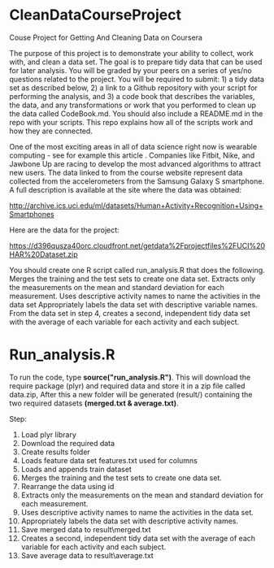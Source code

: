 CleanDataCourseProject
======================

Couse Project for Getting And Cleaning Data on Coursera

The purpose of this project is to demonstrate your ability to collect, work with, and clean a data set. The goal is to prepare tidy data that can be used for later analysis. You will be graded by your peers on a series of yes/no questions related to the project. You will be required to submit: 1) a tidy data set as described below, 2) a link to a Github repository with your script for performing the analysis, and 3) a code book that describes the variables, the data, and any transformations or work that you performed to clean up the data called CodeBook.md. You should also include a README.md in the repo with your scripts. This repo explains how all of the scripts work and how they are connected.  

One of the most exciting areas in all of data science right now is wearable computing - see for example this article . Companies like Fitbit, Nike, and Jawbone Up are racing to develop the most advanced algorithms to attract new users. The data linked to from the course website represent data collected from the accelerometers from the Samsung Galaxy S smartphone. A full description is available at the site where the data was obtained: 

http://archive.ics.uci.edu/ml/datasets/Human+Activity+Recognition+Using+Smartphones 

Here are the data for the project: 

https://d396qusza40orc.cloudfront.net/getdata%2Fprojectfiles%2FUCI%20HAR%20Dataset.zip 

You should create one R script called run_analysis.R that does the following. 
Merges the training and the test sets to create one data set.
Extracts only the measurements on the mean and standard deviation for each measurement. 
Uses descriptive activity names to name the activities in the data set
Appropriately labels the data set with descriptive variable names. 
From the data set in step 4, creates a second, independent tidy data set with the average of each variable for each activity and each subject.

Run_analysis.R
===============

To run the code, type **source("run_analysis.R")**. This will download the require package (plyr) and required data and store it in a zip file called data.zip, After this a new folder will be generated (result/) containing the two required datasets **(merged.txt & average.txt)**.

Step: 
  1. Load plyr library
  2. Download the required data
  3. Create results folder
  4. Loads feature data set features.txt used for columns
  5. Loads and appends train dataset
  6. Merges the training and the test sets to create one data set. 
  7. Rearrange the data using id
  8. Extracts only the measurements on the mean and standard deviation for each measurement. 
  9. Uses descriptive activity names to name the activities in the data set.
  10. Appropriately labels the data set with descriptive activity names.  
  11. Save merged data to result\merged.txt
  12. Creates a second, independent tidy data set with the average of each variable for each activity and each subject.
  13. Save average data to result\average.txt

